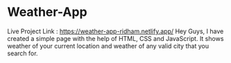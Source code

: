 # Weather-App
Live Project Link : https://weather-app-ridham.netlify.app/
Hey Guys, I have created a simple page with the help of HTML, CSS and JavaScript. It shows weather of your current location and weather of any valid city that you search for.
 
